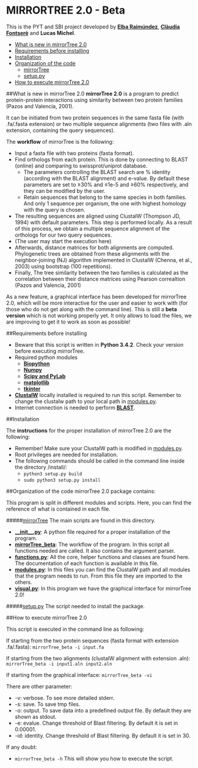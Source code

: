 # MIRRORTREE 2.0 - Beta

This is the PYT and SBI project developed by [**Elba Raimúndez**](https://github.com/elbaraim), [**Clàudia Fontserè**](https://github.com/claudefa) and **Lucas Michel**.

- [What is new in mirrorTree 2.0](#description)
- [Requirements before installing](#requirements)
- [Installation](#installation)
- [Organization of the code](#codeorganization)
    * [mirrorTree](#mirrortree)
    * [setup.py](#setup)
- [How to execute mirrorTree 2.0](#execute)

##What is new in mirrorTree 2.0
**mirrorTree 2.0** is a program to predict protein-protein interactions using similarity between two protein families (Pazos and Valencia, 2001).

It can be initiated from two protein sequences in the same fasta file (with .fa/.fasta extension) or two multiple sequence alignments (two files with .aln extension, containing the query sequences).

The **workflow** of mirrorTree is the following:
   - Input a fasta file with two proteins (fasta format).
   - Find orthologs from each protein. This is done by connecting to BLAST (online) and comparing to swissprot/uniprot database. 
       * The parameters controlling the BLAST search are % identity (according with the BLAST alignment) and e-value. By default these parameters are set to ≥30% and ≤1e-5 and ≥60% respectively, and they can be modified by the user. 
       * Retain sequences that belong to the same species in both families. And only 1 sequence per organism, the one with highest homology with the query is chosen. 
   - The resulting sequences are aligned using ClustalW (Thompson JD, 1994) with default parameters. This step is performed locally. 
    As a result of this process, we obtain a multiple sequence alignment of the orthologs for our two query sequences.
   - (The user may start the execution here)
   - Afterwards, distance matrices for both alignments are computed.
    Phylogenetic trees are obtained from these alignments with the neighbor-joining (NJ) algorithm implemented in ClustalW (Chenna, et al., 2003) using bootstrap (100 repetitions).
   - Finally, The tree similarity between the two families is calculated as the correlation between their distance matrices using Pearson correaltion (Pazos and Valencia, 2001)

As a new feature, a graphical interface has been developed for mirrorTree 2.0, which will be more interactive for the user and easier to work with (for those who do not get along with the command line). This is still a **beta version** which is not working properly yet. It only allows to load the files, we are improving to get it to work as soon as possible!


##Requirements before installing
- Beware that this script is written in **Python 3.4.2**. Check your version before executing mirrorTree.
- Required python modules
    * [**Biopython**](http://biopython.org/)
    * [**Numpy**](http://www.numpy.org/)
    * [**Scipy and PyLab**](http://www.scipy.org/)
    * [**matplotlib**](http://matplotlib.org/)
    * [**tkinter**](https://wiki.python.org/moin/TkInter)
- [**ClustalW**](http://www.clustal.org/) locally installed is required to run this script. Remember to change the clustalw path to your local path in [modules.py](https://github.com/claudefa/PythonProject/blob/master/MirrorTree_v2_Beta/MirrorTree/modules.py).  
- Internet connection is needed to perform [**BLAST**](http://blast.ncbi.nlm.nih.gov/Blast.cgi). 

##Installation

The **instructions** for the proper installation of mirrorTree 2.0 are the following:
 - Remember! Make sure your ClustalW path is modified in [modules.py](https://github.com/claudefa/PythonProject/blob/master/MirrorTree_v2_Beta/MirrorTree/modules.py).
 - Root privileges are needed for installation.
 - The following commands should be called in the command line inside the directory /install/:
    * `python3 setup.py build`
    * `sudo python3 setup.py install`

##Organization of the code
mirrorTree 2.0 package contains:

This program is split in different modules and scripts. Here, you can find the reference of what is contained in each file.

#####[mirrorTree](https://github.com/claudefa/PythonProject/tree/master/MirrorTree_v2_Beta/mirrorTree)
The main scripts are found in this directory. 
- [**\_\_init\_\_.py**](https://github.com/claudefa/PythonProject/blob/master/MirrorTree_v2_Beta/MirrorTree/__init__.py): A python file required for a proper installation of the program.
- [**mirrorTree\_beta**](https://github.com/claudefa/PythonProject/blob/master/MirrorTree_v2_Beta/MirrorTree/mirrorTree_beta): The workflow of the program. In this script all functions needed are called. It also contains the argument parser. 
- [**functions.py**](https://github.com/claudefa/PythonProject/blob/master/MirrorTree_v2_Beta/MirrorTree/functions.py): All the core, helper functions and classes are found here. The documentation of each function is available in this file. 
- [**modules.py**](https://github.com/claudefa/PythonProject/blob/master/MirrorTree_v2_Beta/MirrorTree/modules.py): In this files you can find the ClustalW path and all modules that the program needs to run. From this file they are imported to the others.
- [**visual.py**](https://github.com/claudefa/PythonProject/blob/master/MirrorTree_v2_Beta/MirrorTree/visual.py): In this program we have the graphical interface for mirrorTree 2.0!

#####[setup.py](https://github.com/claudefa/PythonProject/blob/master/MirrorTree_v2_Beta/setup.py)
The script needed to install the package. 


##How to execute mirrorTree 2.0

This script is executed in the command line as following:

If starting from the two protein sequences (fasta format with extension .fa/.fasta):
`mirrorTree_beta -i input.fa`

If starting from the two alignments (clustalW alignment with extension .aln):
`mirrorTree_beta -i input1.aln input2.aln`

If starting from the graphical interface:
`mirrorTree_beta -vi`

There are other parameter:
- -v: verbose. To see more detailed stderr. 
- -s: save. To save tmp files.
- -o: output. To save data into a predefined output file. By default they are shown as stdout.
- -e: evalue. Change threshold of Blast filtering. By default it is set in 0.00001.
- -id: identity. Change threshold of Blast filtering. By default it is set in 30.

If any doubt:
- `mirrorTree_beta -h`
This will show you how to execute the script.



